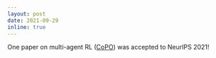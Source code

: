 ```yaml
---
layout: post
date: 2021-09-29
inline: true
---
```


One paper on multi-agent RL ([CoPO](https://decisionforce.github.io/EGPO/)) was accepted to NeurIPS 2021!

